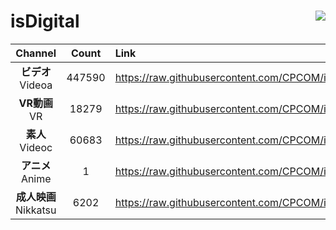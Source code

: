 # isDigital <img align="right" src="https://img.shields.io/github/last-commit/CPCOM/isDigital"/>  
  
| Channel | Count | Link |  
| :-----: | :---: | :--- |  
|**ビデオ**<br />Videoa | 447590 | https://raw.githubusercontent.com/CPCOM/isDigital/main/Videoa.txt |  
|**VR動画**<br />VR | 18279 | https://raw.githubusercontent.com/CPCOM/isDigital/main/VR.txt |  
|**素人**<br />Videoc | 60683 | https://raw.githubusercontent.com/CPCOM/isDigital/main/Videoc.txt |  
|**アニメ**<br />Anime | 1 | https://raw.githubusercontent.com/CPCOM/isDigital/main/Anime.txt |  
|**成人映画**<br />Nikkatsu | 6202 | https://raw.githubusercontent.com/CPCOM/isDigital/main/Nikkatsu.txt |  